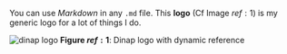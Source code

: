You can use *Markdown* in any 
`.md` file. This **logo** (Cf Image $ref:1$) is my generic logo for a lot of things I do. 

![dinap logo]({{img:images/dinap_logo.png}})
**Figure $ref:1$**: Dinap logo with dynamic reference